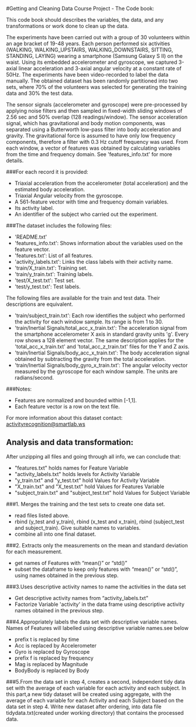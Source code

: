 #Getting and Cleaning Data Course Project - The Code book:

This code book should describes the variables, the data, and any transformations or work done to clean up the data.


The experiments have been carried out with a group of 30 volunteers within an age bracket of 19-48 years. Each person performed six activities (WALKING, WALKING_UPSTAIRS, WALKING_DOWNSTAIRS, SITTING, STANDING, LAYING) wearing a smartphone (Samsung Galaxy S II) on the waist. Using its embedded accelerometer and gyroscope, we captured 3-axial linear acceleration and 3-axial angular velocity at a constant rate of 50Hz. The experiments have been video-recorded to label the data manually. The obtained dataset has been randomly partitioned into two sets, where 70% of the volunteers was selected for generating the training data and 30% the test data. 

The sensor signals (accelerometer and gyroscope) were pre-processed by applying noise filters and then sampled in fixed-width sliding windows of 2.56 sec and 50% overlap (128 readings/window). The sensor acceleration signal, which has gravitational and body motion components, was separated using a Butterworth low-pass filter into body acceleration and gravity. The gravitational force is assumed to have only low frequency components, therefore a filter with 0.3 Hz cutoff frequency was used. From each window, a vector of features was obtained by calculating variables from the time and frequency domain. See 'features_info.txt' for more details. 

###For each record it is provided:
- Triaxial acceleration from the accelerometer (total acceleration) and the estimated body acceleration.
- Triaxial Angular velocity from the gyroscope. 
- A 561-feature vector with time and frequency domain variables. 
- Its activity label. 
- An identifier of the subject who carried out the experiment.

###The dataset includes the following files:
- 'README.txt'
- 'features_info.txt': Shows information about the variables used on the feature vector.
- 'features.txt': List of all features.
- 'activity_labels.txt': Links the class labels with their activity name.
- 'train/X_train.txt': Training set.
- 'train/y_train.txt': Training labels.
- 'test/X_test.txt': Test set.
- 'test/y_test.txt': Test labels.

The following files are available for the train and test data. Their descriptions are equivalent. 

- 'train/subject_train.txt': Each row identifies the subject who performed the activity for each window sample. Its range is from 1 to 30.
- 'train/Inertial Signals/total_acc_x_train.txt': The acceleration signal from the smartphone accelerometer X axis in standard gravity units 'g'. Every row shows a 128 element vector. The same description applies for the 'total_acc_x_train.txt' and 'total_acc_z_train.txt' files for the Y and Z axis. 
- 'train/Inertial Signals/body_acc_x_train.txt': The body acceleration signal obtained by subtracting the gravity from the total acceleration. 
- 'train/Inertial Signals/body_gyro_x_train.txt': The angular velocity vector measured by the gyroscope for each window sample. The units are radians/second. 

###Notes:
- Features are normalized and bounded within [-1,1].
- Each feature vector is a row on the text file.

For more information about this dataset contact: activityrecognition@smartlab.ws

## Analysis and data transformation:
After unzipping all files and going through all info, we can conclude that:

* "features.txt" holds names for Feature Variable
* "activity_labels.txt" holds levels for Activity Variable
* "y_train.txt" and "y_test.txt" hold Values for Activity Variable
* "X_train.txt" and "X_test.txt" hold Values for Features Variable
* "subject_train.txt" and "subject_test.txt" hold Values for Subject Variable

###1. Merges the training and the test sets to create one data set.
- read files listed above.
- rbind (y_test and y_train), rbind (x_test and x_train), rbind (subject_test and subject_train). Give suitable names to variables.
- combine all into one final dataset. 


###2. Extracts only the measurements on the mean and standard deviation for each measurement.
- get names of Features with “mean()” or “std()”
- subset the dataframe to keep only features with “mean()” or “std()”, using names obtained in the previous step.

###3.Uses descriptive activity names to name the activities in the data set
- Get descriptive activity names from “activity_labels.txt”
- Factorize Variable 'activity' in  the data frame using descriptive activity names obtained in the previous step.

###4.Appropriately labels the data set with descriptive variable names.
Names of Features will labelled using descriptive variable names.see below

- prefix t is replaced by time
- Acc is replaced by Accelerometer
- Gyro is replaced by Gyroscope
- prefix f is replaced by frequency
- Mag is replaced by Magnitude
- BodyBody is replaced by Body

###5.From the data set in step 4, creates a second, independent tidy data set with the average of each variable for each activity and each subject.
In this part,a new tidy dataset will be created using aggregate, with the average of each variable for each Activity and each Subject based on the data set in step 4. Write new dataset after ordering, into data file tidydata.txt(created under working directory)  that contains the processed data. 
